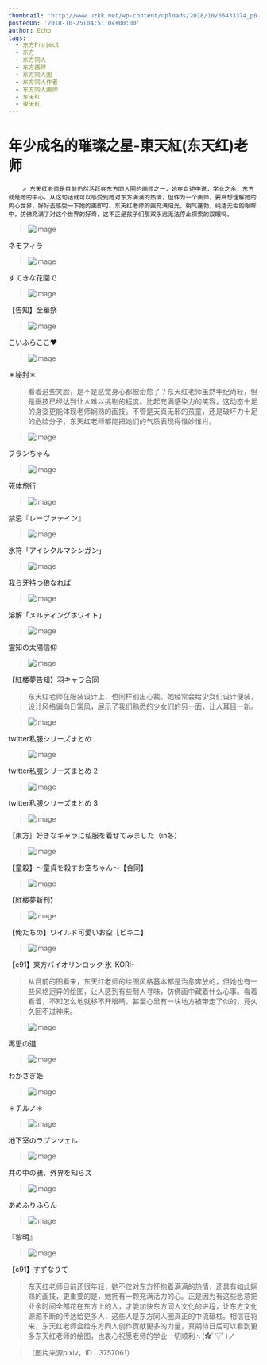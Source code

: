 ```yaml
---
thumbnail: 'http://www.uzkk.net/wp-content/uploads/2018/10/66433374_p0-825x510.jpg'
postedOn: '2018-10-25T04:51:04+00:00'
author: Echo
tags:
  - 东方Project
  - 东方
  - 东方同人
  - 东方画师
  - 东方同人图
  - 东方同人作者
  - 东方同人画师
  - 东天红
  - 東天紅
---
```


# 年少成名的璀璨之星-東天紅(东天红)老师

		> 东天红老师是目前仍然活跃在东方同人圈的画师之一，她在自述中说，学业之余，东方就是她的中心。从这句话就可以感受到她对东方满满的热情，但作为一个画师，要真想理解她的内心世界，好好去感受一下她的画即可。东天红老师的画充满阳光，朝气蓬勃，纯洁无垢的眼眸中，仿佛充满了对这个世界的好奇，这不正是孩子们那双永远无法停止探索的双眼吗。

> 

> ![image](http://www.uzkk.net/wp-content/uploads/2018/10/68321417_p0-1024x725.jpg)

ネモフィラ

> ![image](http://www.uzkk.net/wp-content/uploads/2018/10/66433374_p0-1024x851.jpg)

すてきな花園で

> ![image](http://www.uzkk.net/wp-content/uploads/2018/10/68514036_p0-1024x707.jpg)

【告知】金華祭

> ![image](http://www.uzkk.net/wp-content/uploads/2018/10/68915710_p0-1024x732.jpg)

こいふらここ♥

> ![image](http://www.uzkk.net/wp-content/uploads/2018/10/62045296_p0-732x1024.jpg)

＊秘封＊

> 看着这些笑脸，是不是感觉身心都被治愈了？东天红老师虽然年纪尚轻，但是画技已经达到让人难以挑剔的程度。比起充满感染力的笑容，这动态十足的身姿更能体现老师娴熟的画技。不管是天真无邪的孩童，还是破坏力十足的危险分子，东天红老师都能把她们的气质表现得惟妙惟肖。

> ![image](http://www.uzkk.net/wp-content/uploads/2018/10/34472028_p0.jpg)

フランちゃん

> ![image](http://www.uzkk.net/wp-content/uploads/2018/10/32154481_p0-1024x1024.jpg)

死体旅行

> ![image](http://www.uzkk.net/wp-content/uploads/2018/10/35456221_p0-751x1024.png)

禁忌『レーヴァテイン』

> ![image](http://www.uzkk.net/wp-content/uploads/2018/10/51640369_p0-726x1024.jpg)

氷符「アイシクルマシンガン」

> ![image](http://www.uzkk.net/wp-content/uploads/2018/10/64893078_p0-1024x639.jpg)

我ら牙持つ狼なれば

> ![image](http://www.uzkk.net/wp-content/uploads/2018/10/54007352_p0-731x1024.jpg)

溶解「メルティングホワイト」

> ![image](http://www.uzkk.net/wp-content/uploads/2018/10/31388880-1024x692.png)

霊知の太陽信仰

> ![image](http://www.uzkk.net/wp-content/uploads/2018/10/65465035_p0-1024x674.jpg)

【紅楼夢告知】羽キャラ合同

> 东天红老师在服装设计上，也同样别出心裁。她经常会给少女们设计便装，设计风格偏向日常风，展示了我们熟悉的少女们的另一面，让人耳目一新。

> ![image](http://www.uzkk.net/wp-content/uploads/2018/10/51690448_p0-1024x676.jpg)

twitter私服シリーズまとめ

> ![image](http://www.uzkk.net/wp-content/uploads/2018/10/58577284_p0-1024x669.jpg)

twitter私服シリーズまとめ 2

> ![image](http://www.uzkk.net/wp-content/uploads/2018/10/54715379_p0-1024x823.jpg)

twitter私服シリーズまとめ 3

> ![image](http://www.uzkk.net/wp-content/uploads/2018/10/60378418_p0-1024x965.jpg)

［東方］好きなキャラに私服を着せてみました（in冬）

> ![image](http://www.uzkk.net/wp-content/uploads/2018/10/62589879_p0-810x1024.jpg)

【童殺】～童貞を殺すお空ちゃん～【合同】

> ![image](http://www.uzkk.net/wp-content/uploads/2018/10/59166314_p0-755x1024.jpg)

【紅楼夢新刊】

> ![image](http://www.uzkk.net/wp-content/uploads/2018/10/64186736_p0-730x1024.jpg)

【俺たちの】ワイルド可愛いお空【ビキニ】

> ![image](http://www.uzkk.net/wp-content/uploads/2018/10/60559975_p0-1024x760.jpg)

【c91】東方バイオリンロック 氷-KORI-

> 从目前的图看来，东天红老师的绘图风格基本都是治愈奔放的，但她也有一些风格迥异的绘图，让人感到有些耐人寻味，仿佛画中藏着什么心事。看着看着，不知怎么地就移不开眼睛，甚至心里有一块地方被带走了似的，竟久久回不过神来。

> ![image](http://www.uzkk.net/wp-content/uploads/2018/10/39094445_p0-725x1024.jpg)

再思の道

> ![image](http://www.uzkk.net/wp-content/uploads/2018/10/40930901_p0-1024x908.jpg)

わかさぎ姫

> ![image](http://www.uzkk.net/wp-content/uploads/2018/10/48532302_p0-1024x708.jpg)

＊チルノ＊

> ![image](http://www.uzkk.net/wp-content/uploads/2018/10/59587734_p0-1024x732.jpg)

地下室のラプンツェル

> ![image](http://www.uzkk.net/wp-content/uploads/2018/10/59545161_p0-732x1024.jpg)

井の中の鴉、外界を知らズ

> ![image](http://www.uzkk.net/wp-content/uploads/2018/10/51016618_p0-1024x858.jpg)

あめふりふらん

> ![image](http://www.uzkk.net/wp-content/uploads/2018/10/68337094_p0-1024x738.jpg)

『黎明』

> ![image](http://www.uzkk.net/wp-content/uploads/2018/10/60491979_p0-1024x639.jpg)

【c91】すずなりて

> 东天红老师目前还很年轻，她不仅对东方怀抱着满满的热情，还具有如此娴熟的画技，更重要的是，她拥有一颗充满活力的心。正是因为有这些愿意把业余时间全部花在东方上的人，才能加快东方同人文化的进程，让东方文化源源不断的传达给更多人，这些人是东方同人圈真正的中流砥柱。相信在将来，东天红老师会给东方同人创作贡献更多的力量，真期待日后可以看到更多东天红老师的绘图，也衷心祝愿老师的学业一切顺利ヽ(✿ﾟ▽ﾟ)ノ

> （图片来源pixiv，ID：3757061）

	
